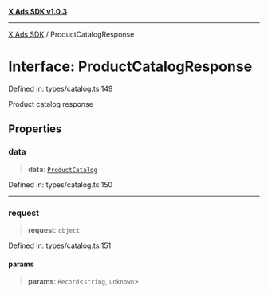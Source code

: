 [**X Ads SDK v1.0.3**](../README.md)

***

[X Ads SDK](../globals.md) / ProductCatalogResponse

# Interface: ProductCatalogResponse

Defined in: types/catalog.ts:149

Product catalog response

## Properties

### data

> **data**: [`ProductCatalog`](ProductCatalog.md)

Defined in: types/catalog.ts:150

***

### request

> **request**: `object`

Defined in: types/catalog.ts:151

#### params

> **params**: `Record`\<`string`, `unknown`\>
